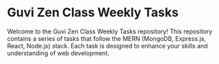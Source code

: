 # Guvi Zen Class Weekly Tasks

Welcome to the Guvi Zen Class Weekly Tasks repository! This repository contains a series of tasks that follow the MERN (MongoDB, Express.js, React, Node.js) stack. Each task is designed to enhance your skills and understanding of web development.